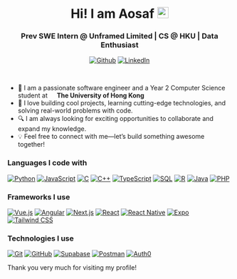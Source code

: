 <div align='center'>
  <h1>Hi! I am Aosaf <img src="https://media.giphy.com/media/hvRJCLFzcasrR4ia7z/giphy.gif" width="25px"> </h1>
  
  <h3>Prev SWE Intern @ Unframed Limited | CS @ HKU | Data Enthusiast</h3>

  <p>
    <a href="https://github.com/aosaf-e-c" target="_blank"><img alt="Github" src="https://img.shields.io/badge/GitHub-%2312100E.svg?&style=for-the-badge&logo=Github&logoColor=white" /></a>
    <a href="https://www.linkedin.com/in/aosaf-ershad-chowdhury/" target="_blank"><img alt="LinkedIn" src="https://img.shields.io/badge/linkedin-%230077B5.svg?&style=for-the-badge&logo=linkedin&logoColor=white" /></a> 
  </p>

</div>

<br>
<ul>
  <li>🚀 I am a passionate software engineer and a Year 2 Computer Science student at 
    <img src="https://www.hku.hk/f/page/7561/150p169/1d@750.jpg" width="13"/> 
    <b>The University of Hong Kong</b>
  </li>
  <li>🌱 I love building cool projects, learning cutting-edge technologies, and solving
    real-world problems with code.
  </li>
  <li>🔍 I am always looking for exciting opportunities to collaborate and expand my knowledge. 
  </li>
  <li>💡 Feel free to connect with me—let’s build something awesome together!
  </li>
</ul>


<h3>Languages I code with</h3>
<p>
  <a href="https://www.python.org/" target="_blank"><img alt="Python" src="https://img.shields.io/badge/-Python-3776AB?style=flat-square&logo=python&logoColor=white" /></a>
  <a href="https://developer.mozilla.org/en-US/docs/Web/JavaScript" target="_blank"><img alt="JavaScript" src="https://img.shields.io/badge/-JavaScript-F7DF1E?style=flat-square&logo=javascript&logoColor=black" /></a>
  <a href="https://en.wikipedia.org/wiki/C_(programming_language)" target="_blank"><img alt="C" src="https://img.shields.io/badge/-C-A8B9CC?style=flat-square&logo=c&logoColor=white" /></a>
  <a href="https://isocpp.org/" target="_blank"><img alt="C++" src="https://img.shields.io/badge/-C++-00599C?style=flat-square&logo=c%2B%2B&logoColor=white" /></a>
  <a href="https://www.typescriptlang.org/" target="_blank"><img alt="TypeScript" src="https://img.shields.io/badge/-TypeScript-3178C6?style=flat-square&logo=typescript&logoColor=white" /></a>
  <a href="https://en.wikipedia.org/wiki/SQL" target="_blank"><img alt="SQL" src="https://img.shields.io/badge/-SQL-4479A1?style=flat-square&logo=mysql&logoColor=white" /></a>
  <a href="https://www.r-project.org/" target="_blank"><img alt="R" src="https://img.shields.io/badge/-R-276DC3?style=flat-square&logo=r&logoColor=white" /></a>
  <a href="https://www.java.com/" target="_blank"><img alt="Java" src="https://img.shields.io/badge/-Java-007396?style=flat-square&logo=oracle&logoColor=white" /></a>
  <a href="https://www.php.net/" target="_blank"><img alt="PHP" src="https://img.shields.io/badge/-PHP-777BB4?style=flat-square&logo=php&logoColor=white" /></a>
</p>

<h3>Frameworks I use</h3>
<p>
  <a href="https://vuejs.org/" target="_blank"><img alt="Vue.js" src="https://img.shields.io/badge/-Vue.js-4FC08D?style=flat-square&logo=vue.js&logoColor=white" /></a>
  <a href="https://angular.dev/" target="_blank"><img alt="Angular" src="https://img.shields.io/badge/-Angular-DD0031?style=flat-square&logo=angular&logoColor=white" /></a>
  <a href="https://nextjs.org/" target="_blank"><img alt="Next.js" src="https://img.shields.io/badge/-Next.js-000000?style=flat-square&logo=next.js&logoColor=white" /></a>
  <a href="https://react.dev/" target="_blank"><img alt="React" src="https://img.shields.io/badge/-React-45b8d8?style=flat-square&logo=react&logoColor=white" /></a>
  <a href="https://reactnative.dev/" target="_blank"><img alt="React Native" src="https://img.shields.io/badge/-React_Native-61DAFB?style=flat-square&logo=react&logoColor=white" /></a>
  <a href="https://expo.dev/" target="_blank"><img alt="Expo" src="https://img.shields.io/badge/-Expo-000020?style=flat-square&logo=expo&logoColor=white" /></a>
  <a href="https://tailwindcss.com/" target="_blank"><img alt="Tailwind CSS" src="https://img.shields.io/badge/-Tailwind_CSS-38B2AC?style=flat-square&logo=tailwind-css&logoColor=white" /></a>
</p>

<h3>Technologies I use</h3>
<p>
  <a href="https://git-scm.com/" target="_blank"><img alt="Git" src="https://img.shields.io/badge/-Git-F05032?style=flat-square&logo=git&logoColor=white" /></a>
  <a href="https://github.com/" target="_blank"><img alt="GitHub" src="https://img.shields.io/badge/-GitHub-181717?style=flat-square&logo=github&logoColor=white" /></a>
  <a href="https://supabase.com/" target="_blank"><img alt="Supabase" src="https://img.shields.io/badge/-Supabase-3ECF8E?style=flat-square&logo=supabase&logoColor=white" /></a>
  <a href="https://www.postman.com/" target="_blank"><img alt="Postman" src="https://img.shields.io/badge/-Postman-FF6C37?style=flat-square&logo=postman&logoColor=white" /></a>
  <a href="https://auth0.com/" target="_blank"><img alt="Auth0" src="https://img.shields.io/badge/-Auth0-EB5424?style=flat-square&logo=auth0&logoColor=white" /></a>
</p>

<p>Thank you very much for visiting my profile! </p>

<!---
aosaf-e-c/aosaf-e-c is a ✨ special ✨ repository because its `README.md` (this file) appears on your GitHub profile.
You can click the Preview link to take a look at your changes.
--->
